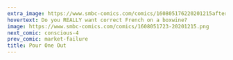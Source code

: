 ```yaml
---
extra_image: https://www.smbc-comics.com/comics/160805176220201215after.png
hovertext: Do you REALLY want correct French on a boxwine?
image: https://www.smbc-comics.com/comics/1608051723-20201215.png
next_comic: conscious-4
prev_comic: market-failure
title: Pour One Out
---
```


